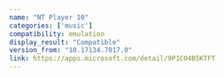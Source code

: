 ```yaml
---
name: "NT Player 10"
categories: ['music']
compatibility: emulation
display_result: "Compatible"
version_from: "10.17134.7017.0"
link: https://apps.microsoft.com/detail/9P1C04B5KTFT
---
```

